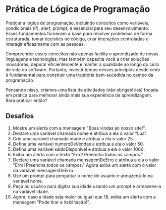 # Prática de Lógica de Programação

Praticar a lógica de programação, incluindo conceitos como variáveis, condicionais (if), alert, prompt, é essencial para seu desenvolvimento. Esses fundamentos fornecem a base para resolver problemas de forma estruturada, tomar decisões no código, criar interações controladas e interagir eficazmente com as pessoas.

Compreender esses conceitos não apenas facilita o aprendizado de novas linguagens e tecnologias, mas também capacita você a criar soluções inovadoras, depurar eficientemente e manter a qualidade ao longo do ciclo de vida do software. Portanto, investir tempo nesses princípios desde cedo é fundamental para construir uma trajetória bem-sucedida no campo da programação.

Pensando nisso, criamos uma lista de atividades (não obrigatórias) focada em prática para melhorar ainda mais sua experiência de aprendizagem. Bora praticar então?

## Desafios

1. Mostre um alerta com a mensagem "Boas vindas ao nosso site!".
2. Declare uma variável chamada nome e atribua a ela o valor "Lua".
3. Crie uma variável chamada idade e atribua a ela o valor 25.
4. Defina uma variável numeroDeVendas e atribua a ela o valor 50.
5. Defina uma variável saldoDisponivel e atribua a ela o valor 1000.
6. Exiba um alerta com o texto "Erro! Preencha todos os campos."
7. Declare uma variável chamada mensagemDeErro e atribua a ela o valor "Erro! Preencha todos os campos." Agora exiba um alerta com o valor da variável mensagemDeErro.
8. Use um prompt para perguntar o nome do usuário e armazená-lo na variável nome.
9. Peça ao usuário para digitar sua idade usando um prompt e armazene-a na variável idade.
10. Agora, caso a idade seja maior ou igual que 18, exiba um alerta com a mensagem "Pode tirar a habilitação!".
